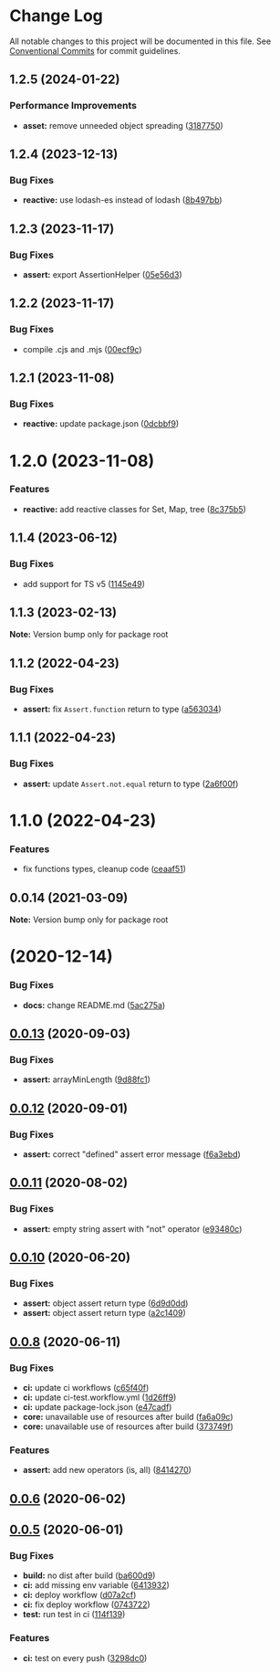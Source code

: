 # Change Log

All notable changes to this project will be documented in this file.
See [Conventional Commits](https://conventionalcommits.org) for commit guidelines.

## 1.2.5 (2024-01-22)


### Performance Improvements

* **asset:** remove unneeded object spreading ([3187750](https://github.com/Shedevro/web-utils/commit/31877502500e3d68669c4f86d38ba264c8557285))





## 1.2.4 (2023-12-13)


### Bug Fixes

* **reactive:** use lodash-es instead of lodash ([8b497bb](https://github.com/Shedevro/web-utils/commit/8b497bbec35de76b146199adbf59adf086568897))





## 1.2.3 (2023-11-17)


### Bug Fixes

* **assert:** export AssertionHelper ([05e56d3](https://github.com/Shedevro/web-utils/commit/05e56d36ef4ff786b0fa7f5a4d50eeac16d08570))





## 1.2.2 (2023-11-17)


### Bug Fixes

* compile .cjs and .mjs ([00ecf9c](https://github.com/Shedevro/web-utils/commit/00ecf9c6c39f6c7cb719d265d52f58a11e51e061))





## 1.2.1 (2023-11-08)


### Bug Fixes

* **reactive:** update package.json ([0dcbbf9](https://github.com/Shedevro/web-utils/commit/0dcbbf94f4930c8836d57a90fbfab74b050b0fc5))





# 1.2.0 (2023-11-08)


### Features

* **reactive:** add reactive classes for Set, Map, tree ([8c375b5](https://github.com/Shedevro/web-utils/commit/8c375b5407f1ca4ceecdd6868ae60ac0b5c8074b))





## 1.1.4 (2023-06-12)


### Bug Fixes

* add support for TS v5 ([1145e49](https://github.com/Shedevro/web-utils/commit/1145e49947858250607b93f5156f468f31980b47))





## 1.1.3 (2023-02-13)

**Note:** Version bump only for package root





## 1.1.2 (2022-04-23)


### Bug Fixes

* **assert:** fix `Assert.function` return to type ([a563034](https://github.com/Shedevro/web-utils/commit/a563034c21842155dd8d60097ef6f211f7308ba2))





## 1.1.1 (2022-04-23)


### Bug Fixes

* **assert:** update `Assert.not.equal` return to type ([2a6f00f](https://github.com/Shedevro/web-utils/commit/2a6f00fcaafc1d6be5295d7f36dcb611ed37cde0))





# 1.1.0 (2022-04-23)


### Features

* fix functions types, cleanup code ([ceaaf51](https://github.com/Shedevro/web-utils/commit/ceaaf51ce335a2a3b4f0a4dc013db10fadda53ec))





## 0.0.14 (2021-03-09)

**Note:** Version bump only for package root





# [](https://github.com/Shedevro/web-utils/compare/v0.0.13...v) (2020-12-14)


### Bug Fixes

* **docs:** change README.md ([5ac275a](https://github.com/Shedevro/web-utils/commit/5ac275aa6230bc93933282df7d277718ee3077a3))



## [0.0.13](https://github.com/Shedevro/web-utils/compare/v0.0.12...v0.0.13) (2020-09-03)


### Bug Fixes

* **assert:** arrayMinLength ([9d88fc1](https://github.com/Shedevro/web-utils/commit/9d88fc1ad73e68a63eeb9ce4333fb93c579b708a))



## [0.0.12](https://github.com/Shedevro/web-utils/compare/v0.0.11...v0.0.12) (2020-09-01)


### Bug Fixes

* **assert:** correct "defined" assert error message ([f6a3ebd](https://github.com/Shedevro/web-utils/commit/f6a3ebde5031e062888e00e3cbcf10fc7387ebd3))



## [0.0.11](https://github.com/Shedevro/web-utils/compare/v0.0.10...v0.0.11) (2020-08-02)


### Bug Fixes

* **assert:** empty string assert with "not" operator ([e93480c](https://github.com/Shedevro/web-utils/commit/e93480c951e31073ab63ea41323d1d9d23bf1361))



## [0.0.10](https://github.com/Shedevro/web-utils/compare/v0.0.8...v0.0.10) (2020-06-20)


### Bug Fixes

* **assert:** object assert return type ([6d9d0dd](https://github.com/Shedevro/web-utils/commit/6d9d0ddfd26134021c59f2439f33cd965b0fe7a1))
* **assert:** object assert return type ([a2c1409](https://github.com/Shedevro/web-utils/commit/a2c14096c89c1aa0703dc0351689b2b747984066))



## [0.0.8](https://github.com/Shedevro/web-utils/compare/v0.0.6...v0.0.8) (2020-06-11)


### Bug Fixes

* **ci:** update ci workflows ([c65f40f](https://github.com/Shedevro/web-utils/commit/c65f40f193c8996d1c35a8d39f1405ed1372120e))
* **ci:** update ci-test.workflow.yml ([1d26ff9](https://github.com/Shedevro/web-utils/commit/1d26ff9db7495b7343ddacedd9b299e81c2b043a))
* **ci:** update package-lock.json ([e47cadf](https://github.com/Shedevro/web-utils/commit/e47cadf0fc3e0595409cef28bc2fa1f5be1f2c5d))
* **core:** unavailable use of resources after build ([fa6a09c](https://github.com/Shedevro/web-utils/commit/fa6a09c8e88969faca9a700d8c5aba912e5f0b48))
* **core:** unavailable use of resources after build ([373749f](https://github.com/Shedevro/web-utils/commit/373749f2debb704c5eef4ccd42bba7680ce21f21))


### Features

* **assert:** add new operators (is, all) ([8414270](https://github.com/Shedevro/web-utils/commit/8414270db2edcc84a1a7c8b6329a185ddb0c58be))



## [0.0.6](https://github.com/Shedevro/web-utils/compare/v0.0.5...v0.0.6) (2020-06-02)



## [0.0.5](https://github.com/Shedevro/web-utils/compare/114f13969ddaa64fe24201beb8deff212cb714fe...v0.0.5) (2020-06-01)


### Bug Fixes

* **build:** no dist after build ([ba600d9](https://github.com/Shedevro/web-utils/commit/ba600d9b4aa68daf8856e1b86344591417ba280d))
* **ci:** add missing env variable ([6413932](https://github.com/Shedevro/web-utils/commit/6413932fe8001b6df2b110366ec53cb7c5203ff8))
* **ci:** deploy workflow ([d07a2cf](https://github.com/Shedevro/web-utils/commit/d07a2cfd596c1d0da14cc550921e0dde97fe8c59))
* **ci:** fix deploy workflow ([0743722](https://github.com/Shedevro/web-utils/commit/0743722d0e5ec5ebf975f2cf87dc33049b2395c2))
* **test:** run test in ci ([114f139](https://github.com/Shedevro/web-utils/commit/114f13969ddaa64fe24201beb8deff212cb714fe))


### Features

* **ci:** test on every push ([3298dc0](https://github.com/Shedevro/web-utils/commit/3298dc0f83e511b347766dfe418d33f8b2a460d1))
